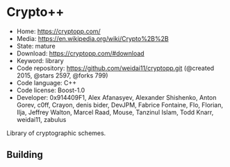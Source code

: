 # Crypto++

- Home: https://cryptopp.com/
- Media: https://en.wikipedia.org/wiki/Crypto%2B%2B
- State: mature
- Download: https://cryptopp.com/#download
- Keyword: library
- Code repository: https://github.com/weidai11/cryptopp.git (@created 2015, @stars 2597, @forks 799)
- Code language: C++
- Code license: Boost-1.0
- Developer: 0x914409F1, Alex Afanasyev, Alexander Shishenko, Anton Gorev, c0ff, Crayon, denis bider, DevJPM, Fabrice Fontaine, Flo, Florian, Ilja, Jeffrey Walton, Marcel Raad, Mouse, Tanzinul Islam, Todd Knarr, weidai11, zabulus

Library of cryptographic schemes.

## Building
